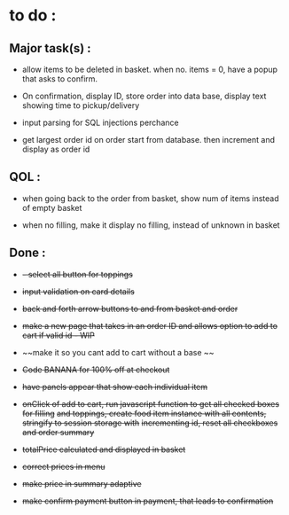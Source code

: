 # to do :

## Major task(s) :

- allow items to be deleted in basket. when no. items = 0, have a popup that asks to confirm.

- On confirmation, display ID, store order into data base, display text showing time to pickup/delivery

- input parsing for SQL injections perchance

- get largest order id on order start from database. then increment and display as order id


## QOL :

- when going back to the order from basket, show num of items instead of empty basket

- when no filling, make it display no filling, instead of unknown in basket

## Done :

- ~~- select all button for toppings~~

- ~~input validation on card details~~

- ~~back and forth arrow buttons to and from basket and order~~

- ~~make a new page that takes in an order ID and allows option to add to cart if valid id - WIP~~

- ~~make it so you cant add to cart without a base ~~

- ~~Code BANANA for 100% off at checkout~~

- ~~have panels appear that show each individual item~~

- ~~onClick of add to cart, run javascript function to get all checked boxes for filling~~
  ~~and toppings, create food item instance with all contents, stringify to session storage with~~
  ~~incrementing id, reset all checkboxes and order summary~~

- ~~totalPrice calculated and displayed in basket~~

- ~~correct prices in menu~~

- ~~make price in summary adaptive~~

- ~~make confirm payment button in payment, that leads to confirmation~~
